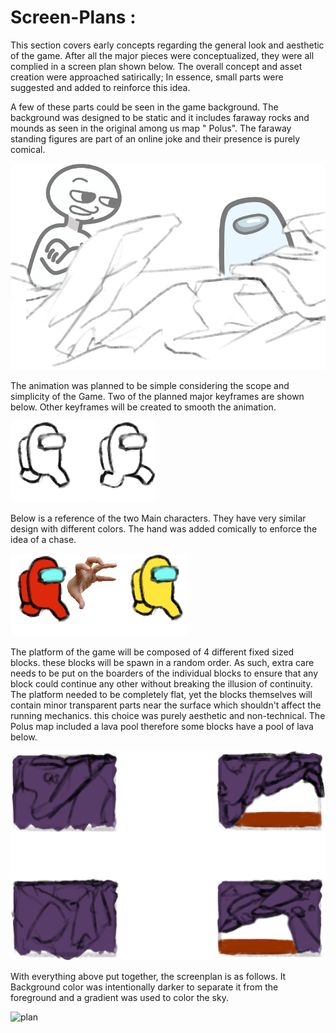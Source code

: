 
# Screen-Plans :

This section covers early concepts regarding the general look and aesthetic of the game.
After all the major pieces were conceptualized, they were all complied in a screen plan shown below.
The overall concept and asset creation were approached satirically;
In essence, small parts were suggested and added to reinforce this idea.

A few of these parts could be seen in the game background.
The background was designed to be static and it includes faraway rocks and mounds
as seen in the original among us map " Polus".
The faraway standing figures are part of an online joke and their presence is purely comical.

![back](/resources/screenplans/amog.png)   


The animation was planned to be simple considering the scope and simplicity of the Game.
Two of the planned major keyframes are shown below. Other keyframes will be created to smooth the animation.

![animation](/resources/screenplans/anim.png)

Below is a reference of the two Main characters. They have very similar design with different colors.
The hand was added comically to enforce the idea of a chase.

![animation](/resources/screenplans/yes.png)

The platform of the game will be composed of 4 different fixed sized blocks. these blocks will be
spawn in a random order. As such, extra care needs to be put on the boarders of the individual blocks
to ensure that any block could continue any other without breaking the illusion of continuity.
The platform needed to be completely flat, yet the blocks themselves will contain minor transparent parts near the surface which shouldn't affect the running mechanics.
 this choice was purely aesthetic and non-technical.
The Polus map included a lava pool therefore some blocks have a pool of lava below.

![animation](/resources/screenplans/blocks.png)


With everything above put together, the screenplan is as follows.
It Background color was intentionally darker to separate it from the foreground and a gradient was used to color the sky.

![plan](/resources/screenplans/screenplans.png)
